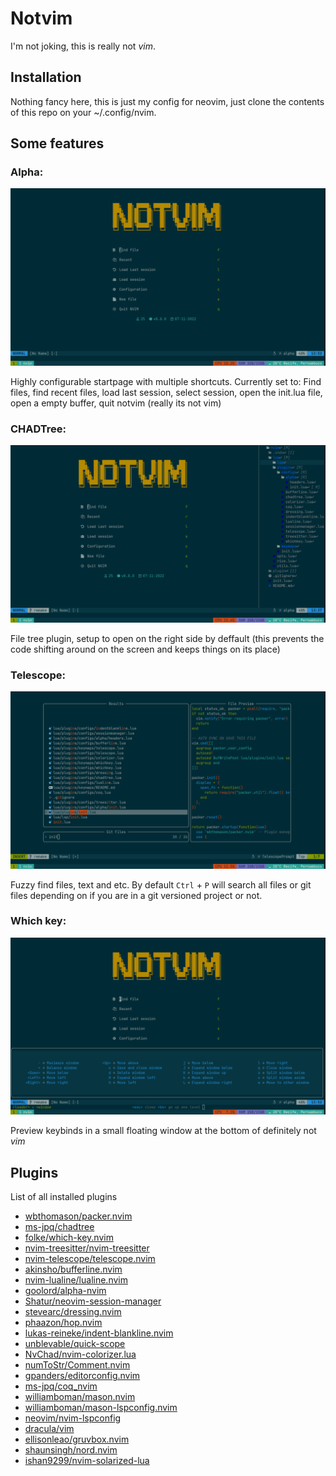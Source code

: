 # Notvim
I'm not joking, this is really not *vim*.

## Installation
Nothing fancy here, this is just my config for neovim, just clone the contents of this repo on your ~/.config/nvim.

## Some features

### Alpha:

![Screenshot](./.imgs/screenshot1.png)

Highly configurable startpage with multiple shortcuts.
Currently set to: Find files, find recent files, load last session, select session, open the init.lua file, open a empty buffer, quit notvim (really its not vim)

### CHADTree:

![Screenshot](./.imgs/screenshot2.png)

File tree plugin, setup to open on the right side by deffault (this prevents the code shifting around on the screen and keeps things on its place)

### Telescope:

![Screenshot](./.imgs/screenshot3.png)

Fuzzy find files, text and etc. By default `Ctrl` + `P` will search all files or git files depending on if you are in a git versioned project or not.

### Which key:

![Screenshot](./.imgs/screenshot4.png)

Preview keybinds in a small floating window at the bottom of definitely not *vim*

## Plugins
List of all installed plugins

- [wbthomason/packer.nvim](https://github.com/wbthomason/packer.nvim)
- [ms-jpq/chadtree](https://github.com/ms-jpq/chadtree)
- [folke/which-key.nvim](https://github.com/folke/which-key.nvim)
- [nvim-treesitter/nvim-treesitter](https://github.com/nvim-treesitter/nvim-treesitter)
- [nvim-telescope/telescope.nvim](https://github.com/nvim-telescope/telescope.nvim)
- [akinsho/bufferline.nvim](https://github.com/akinsho/bufferline.nvim)
- [nvim-lualine/lualine.nvim](https://github.com/nvim-lualine/lualine.nvim)
- [goolord/alpha-nvim](https://github.com/goolord/alpha-nvim)
- [Shatur/neovim-session-manager](https://github.com/Shatur/neovim-session-manager)
- [stevearc/dressing.nvim](https://github.com/stevearc/dressing.nvim)
- [phaazon/hop.nvim](https://github.com/phaazon/hop.nvim)
- [lukas-reineke/indent-blankline.nvim](https://github.com/lukas-reineke/indent-blankline.nvim)
- [unblevable/quick-scope](https://github.com/unblevable/quick-scope)
- [NvChad/nvim-colorizer.lua](https://github.com/NvChad/nvim-colorizer.lua)
- [numToStr/Comment.nvim](https://github.com/numToStr/Comment.nvim)
- [gpanders/editorconfig.nvim](https://github.com/gpanders/editorconfig.nvim)
- [ms-jpq/coq_nvim](https://github.com/ms-jpq/coq_nvim)
- [williamboman/mason.nvim](https://github.com/williamboman/mason.nvim)
- [williamboman/mason-lspconfig.nvim](https://github.com/williamboman/mason-lspconfig.nvim)
- [neovim/nvim-lspconfig](https://github.com/neovim/nvim-lspconfig)
- [dracula/vim](https://github.com/dracula/vim)
- [ellisonleao/gruvbox.nvim](https://github.com/ellisonleao/gruvbox.nvim)
- [shaunsingh/nord.nvim](https://github.com/shaunsingh/nord.nvim)
- [ishan9299/nvim-solarized-lua](https://github.com/ishan9299/nvim-solarized-lua)
